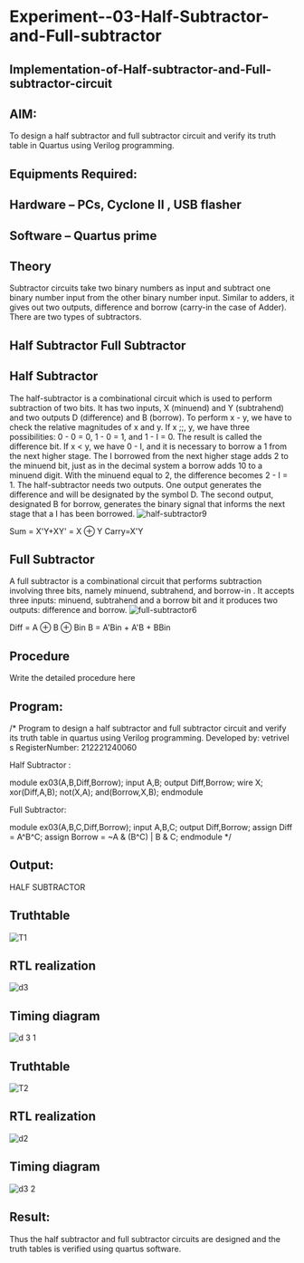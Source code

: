 # Experiment--03-Half-Subtractor-and-Full-subtractor
## Implementation-of-Half-subtractor-and-Full-subtractor-circuit
## AIM:
To design a half subtractor and full subtractor circuit and verify its truth table in Quartus using Verilog programming.

## Equipments Required:
## Hardware – PCs, Cyclone II , USB flasher
## Software – Quartus prime
## Theory
Subtractor circuits take two binary numbers as input and subtract one binary number input from the other binary number input. Similar to adders, it gives out two outputs, difference and borrow (carry-in the case of Adder). There are two types of subtractors.

## Half Subtractor Full Subtractor
## Half Subtractor
The half-subtractor is a combinational circuit which is used to perform subtraction of two bits. It has two inputs, X (minuend) and Y (subtrahend) and two outputs D (difference) and B (borrow). To perform x - y, we have to check the relative magnitudes of x and y. If x ;;, y, we have three possibilities: 0 - 0 = 0, 1 - 0 = 1, and 1 - I = 0. The result is called the difference bit. If x < y, we have 0 - I, and it is necessary to borrow a 1 from the next higher stage. The I borrowed from the next higher stage adds 2 to the minuend bit, just as in the decimal system a borrow adds 10 to a minuend digit. With the minuend equal to 2, the difference becomes 2 - I = 1. The half-subtractor needs two outputs. One output generates the difference and will be designated by the symbol D. The second output, designated B for borrow, generates the binary signal that informs the next stage that a I has been borrowed.
![half-subtractor9](https://user-images.githubusercontent.com/36288975/166112538-58c3bc7c-ee5d-4e6a-ac8d-8e8328efe27a.png)


Sum = X'Y+XY' = X ⊕ Y
Carry=X'Y

## Full Subtractor
A full subtractor is a combinational circuit that performs subtraction involving three bits, namely minuend, subtrahend, and borrow-in . It accepts three inputs: minuend, subtrahend and a borrow bit and it produces two outputs: difference and borrow. 
![full-subtractor6](https://user-images.githubusercontent.com/36288975/166112541-24c68359-3de8-4674-ae22-8272ffc385ed.png)


Diff = A ⊕ B ⊕ Bin B = A'Bin + A'B + BBin

## Procedure



Write the detailed procedure here 


## Program:
/*
Program to design a half subtractor and full subtractor circuit and verify its truth table in quartus using Verilog programming.
Developed by: vetrivel s
RegisterNumber:  212221240060

Half Subtractor :

module ex03(A,B,Diff,Borrow);
input A,B;
output Diff,Borrow;
wire X;
xor(Diff,A,B);
not(X,A);
and(Borrow,X,B);
endmodule

Full Subtractor:

module ex03(A,B,C,Diff,Borrow);
input A,B,C;
output Diff,Borrow;
assign Diff = A^B^C;
assign Borrow = ~A & (B^C) | B & C;
endmodule
*/

## Output:
HALF SUBTRACTOR

## Truthtable
![T1](https://user-images.githubusercontent.com/95363138/167686175-7321f4fc-3db1-4fbb-9ff1-9348b7cb738d.png)
##  RTL realization
![d3](https://user-images.githubusercontent.com/95363138/167686265-cf2711bf-18f1-4ac7-b57a-5f5c0f45317b.png)
## Timing diagram 
![d 3 1](https://user-images.githubusercontent.com/95363138/167686286-1d85a121-0b9f-476c-b1bb-6ea0ca293508.png)
## Truthtable
![T2](https://user-images.githubusercontent.com/95363138/167686450-c791d60c-8384-416b-8b43-27260d58b811.png)
## RTL realization
![d2](https://user-images.githubusercontent.com/95363138/167686508-72149dcb-2f53-4e8e-bcad-ee13f0aa04ac.png)
## Timing diagram
![d3 2](https://user-images.githubusercontent.com/95363138/167686652-b03c70a8-d64f-4260-839d-926a914a73d3.png)
## Result:
Thus the half subtractor and full subtractor circuits are designed and the truth tables is verified using quartus software.
